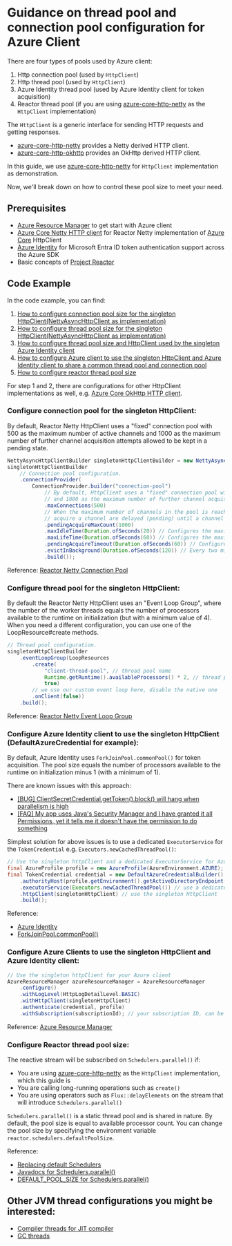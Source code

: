 # Guidance on thread pool and connection pool configuration for Azure Client

There are four types of pools used by Azure client:
1. Http connection pool (used by `HttpClient`)
2. Http thread pool (used by `HttpClient`)
3. Azure Identity thread pool (used by Azure Identity client for token acquisition)
4. Reactor thread pool (if you are using [azure-core-http-netty](https://github.com/Azure/azure-sdk-for-java/tree/main/sdk/core/azure-core-http-netty) as the `HttpClient` implementation)

The `HttpClient` is a generic interface for sending HTTP requests and getting responses.
  * [azure-core-http-netty](https://github.com/Azure/azure-sdk-for-java/tree/main/sdk/core/azure-core-http-netty) provides a Netty derived HTTP client.
  * [azure-core-http-okhttp](https://github.com/Azure/azure-sdk-for-java/tree/main/sdk/core/azure-core-http-okhttp) provides an OkHttp derived HTTP client.

In this guide, we use [azure-core-http-netty](https://github.com/Azure/azure-sdk-for-java/tree/main/sdk/core/azure-core-http-netty) for `HttpClient` implementation as demonstration.

Now, we'll break down on how to control these pool size to meet your need.

## Prerequisites
* [Azure Resource Manager](https://github.com/Azure/azure-sdk-for-java/tree/main/sdk/resourcemanager#getting-started) to get start with Azure client
* [Azure Core Netty HTTP client](https://github.com/Azure/azure-sdk-for-java/tree/main/sdk/core/azure-core-http-netty) for Reactor Netty implementation of [Azure Core](https://github.com/Azure/azure-sdk-for-java/tree/main/sdk/core) HttpClient
* [Azure Identity](https://github.com/Azure/azure-sdk-for-java/tree/main/sdk/identity/azure-identity) for Microsoft Entra ID token authentication support across the Azure SDK
* Basic concepts of [Project Reactor](https://projectreactor.io/)

## Code Example
In the code example, you can find:
1. [How to configure connection pool size for the singleton HttpClient(NettyAsyncHttpClient as implementation)](#configure-connection-pool-for-the-singleton-httpclient)
2. [How to configure thread pool size for the singleton HttpClient(NettyAsyncHttpClient as implementation)](#configure-thread-pool-for-the-singleton-httpclient)
3. [How to configure thread pool size and HttpClient used by the singleton Azure Identity client](#configure-azure-identity-client-to-use-the-singleton-httpclient-defaultazurecredential-for-example)
4. [How to configure Azure client to use the singleton HttpClient and Azure Identity client to share a common thread pool and connection pool](#configure-azure-clients-to-use-the-singleton-httpclient-and-azure-identity-client)
5. [How to configure reactor thread pool size](#configure-reactor-thread-pool-size)

For step 1 and 2, there are configurations for other HttpClient implementations as well, e.g. [Azure Core OkHttp HTTP client](https://github.com/Azure/azure-sdk-for-java/tree/main/sdk/core/azure-core-http-okhttp).

### Configure connection pool for the singleton HttpClient:
By default, Reactor Netty HttpClient uses a "fixed" connection pool with 500 as the maximum number of active channels and 1000 as the maximum number of further channel acquisition attempts allowed to be kept in a pending state.
```java readme-sample-azureClientConnectionPoolReactorNetty
NettyAsyncHttpClientBuilder singletonHttpClientBuilder = new NettyAsyncHttpClientBuilder();
singletonHttpClientBuilder
    // Connection pool configuration.
    .connectionProvider(
        ConnectionProvider.builder("connection-pool")
            // By default, HttpClient uses a "fixed" connection pool with 500 as the maximum number of active channels
            // and 1000 as the maximum number of further channel acquisition attempts allowed to be kept in a pending state.
            .maxConnections(500)
            // When the maximum number of channels in the pool is reached, up to specified new attempts to
            // acquire a channel are delayed (pending) until a channel is returned to the pool again, and further attempts are declined with an error.
            .pendingAcquireMaxCount(1000)
            .maxIdleTime(Duration.ofSeconds(20)) // Configures the maximum time for a connection to stay idle to 20 seconds.
            .maxLifeTime(Duration.ofSeconds(60)) // Configures the maximum time for a connection to stay alive to 60 seconds.
            .pendingAcquireTimeout(Duration.ofSeconds(60)) // Configures the maximum time for the pending acquire operation to 60 seconds.
            .evictInBackground(Duration.ofSeconds(120)) // Every two minutes, the connection pool is regularly checked for connections that are applicable for removal.
            .build());
```
Reference: [Reactor Netty Connection Pool](https://projectreactor.io/docs/netty/release/reference/#_connection_pool_2)

### Configure thread pool for the singleton HttpClient:
By default the Reactor Netty HttpClient uses an "Event Loop Group", where the number of the worker threads equals the number of processors available to the runtime on initialization (but with a minimum value of 4). When you need a different configuration, you can use one of the LoopResource#create methods.
```java readme-sample-azureClientThreadPoolReactorNetty
// Thread pool configuration.
singletonHttpClientBuilder
    .eventLoopGroup(LoopResources
        .create(
            "client-thread-pool", // thread pool name
            Runtime.getRuntime().availableProcessors() * 2, // thread pool size
            true)
        // we use our custom event loop here, disable the native one
        .onClient(false))
    .build();
```
Reference: [Reactor Netty Event Loop Group](https://projectreactor.io/docs/netty/release/reference/#client-tcp-level-configurations-event-loop-group)

### Configure Azure Identity client to use the singleton HttpClient (DefaultAzureCredential for example):
By default, Azure Identity uses `ForkJoinPool.commonPool()` for token acquisition. The pool size equals the number of processors available to the runtime on initialization minus 1 (with a minimum of 1). 

There are known issues with this approach:
 - [[BUG] ClientSecretCredential.getToken().block() will hang when parallelism is high](https://github.com/Azure/azure-sdk-for-java/issues/39676)
 - [[FAQ] My app uses Java's Security Manager and I have granted it all Permissions, yet it tells me it doesn't have the permission to do something](https://github.com/Azure/azure-sdk-for-java/wiki/Frequently-Asked-Questions#my-app-uses-javas-security-manager-and-i-have-granted-it-all-permissions-yet-it-tells-me-it-doesnt-have-the-permission-to-do-something)

Simplest solution for above issues is to use a dedicated `ExecutorService` for the `TokenCredential` e.g. `Executors.newCachedThreadPool()`:
```java readme-sample-azureIdentityThreadpool
// Use the singleton httpClient and a dedicated ExecutorService for Azure Identity
final AzureProfile profile = new AzureProfile(AzureEnvironment.AZURE);
final TokenCredential credential = new DefaultAzureCredentialBuilder()
    .authorityHost(profile.getEnvironment().getActiveDirectoryEndpoint())
    .executorService(Executors.newCachedThreadPool()) // use a dedicated `ExecutorService` for the `TokenCredential`
    .httpClient(singletonHttpClient) // use the singleton HttpClient
    .build();
```
Reference: 
* [Azure Identity](https://github.com/Azure/azure-sdk-for-java/tree/main/sdk/identity/azure-identity)
* [ForkJoinPool.commonPool()](https://docs.oracle.com/en/java/javase/17/docs/api/java.base/java/util/concurrent/ForkJoinPool.html#commonPool())

### Configure Azure Clients to use the singleton HttpClient and Azure Identity client:
```java readme-sample-azureClientHttpClient
// Use the singleton httpClient for your Azure client
AzureResourceManager azureResourceManager = AzureResourceManager
    .configure()
    .withLogLevel(HttpLogDetailLevel.BASIC)
    .withHttpClient(singletonHttpClient)
    .authenticate(credential, profile)
    .withSubscription(subscriptionId); // your subscription ID, can be different for different Azure clients
```
Reference: [Azure Resource Manager](https://github.com/Azure/azure-sdk-for-java/tree/main/sdk/resourcemanager#include-the-recommended-packages)

### Configure Reactor thread pool size:
The reactive stream will be subscribed on `Schedulers.parallel()` if:
* You are using [azure-core-http-netty](https://github.com/Azure/azure-sdk-for-java/tree/main/sdk/core/azure-core-http-netty) as the `HttpClient` implementation, which this guide is
* You are calling long-running operations such as `create()`
* You are using operators such as `Flux::delayElements` on the stream that will introduce `Schedulers.parallel()`

`Schedulers.parallel()` is a static thread pool and is shared in nature. By default, the pool size is equal to available processor count.
You can change the pool size by specifying the environment variable `reactor.schedulers.defaultPoolSize`.

Reference: 
* [Replacing default Schedulers](https://projectreactor.io/docs/core/release/reference/#scheduler-factory)
* [Javadocs for Schedulers.parallel()](https://projectreactor.io/docs/core/release/api/reactor/core/scheduler/Schedulers.html#parallel--)
* [DEFAULT_POOL_SIZE for Schedulers.parallel()](https://github.com/reactor/reactor-core/blob/3.4.x/reactor-core/src/main/java/reactor/core/scheduler/Schedulers.java#L72-L81)

## Other JVM thread configurations you might be interested:
* [Compiler threads for JIT compiler](https://docs.oracle.com/en/java/javase/17/docs/specs/man/java.html#advanced-jit-compiler-options-for-java)
* [GC threads](https://docs.oracle.com/en/java/javase/17/docs/specs/man/java.html#advanced-garbage-collection-options-for-java)
